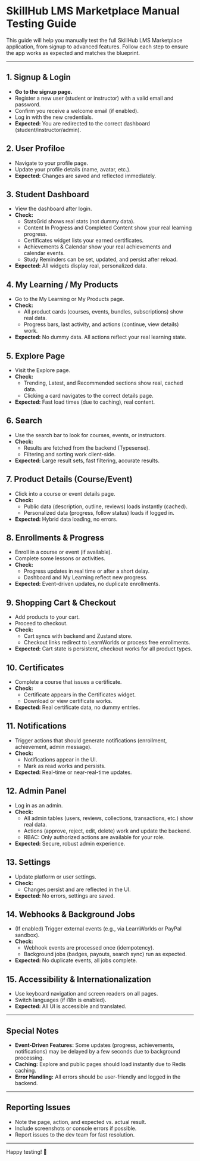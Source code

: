 # SkillHub LMS Marketplace Manual Testing Guide

This guide will help you manually test the full SkillHub LMS Marketplace application, from signup to advanced features. Follow each step to ensure the app works as expected and matches the blueprint.

---

## 1. Signup & Login
- **Go to the signup page.**
- Register a new user (student or instructor) with a valid email and password.
- Confirm you receive a welcome email (if enabled).
- Log in with the new credentials.
- **Expected:** You are redirected to the correct dashboard (student/instructor/admin).

## 2. User Profiloe
- Navigate to your profile page.
- Update your profile details (name, avatar, etc.).
- **Expected:** Changes are saved and reflected immediately.

## 3. Student Dashboard
- View the dashboard after login.
- **Check:**
  - StatsGrid shows real stats (not dummy data).
  - Content In Progress and Completed Content show your real learning progress.
  - Certificates widget lists your earned certificates.
  - Achievements & Calendar show your real achievements and calendar events.
  - Study Reminders can be set, updated, and persist after reload.
- **Expected:** All widgets display real, personalized data.

## 4. My Learning / My Products
- Go to the My Learning or My Products page.
- **Check:**
  - All product cards (courses, events, bundles, subscriptions) show real data.
  - Progress bars, last activity, and actions (continue, view details) work.
- **Expected:** No dummy data. All actions reflect your real learning state.

## 5. Explore Page
- Visit the Explore page.
- **Check:**
  - Trending, Latest, and Recommended sections show real, cached data.
  - Clicking a card navigates to the correct details page.
- **Expected:** Fast load times (due to caching), real content.

## 6. Search
- Use the search bar to look for courses, events, or instructors.
- **Check:**
  - Results are fetched from the backend (Typesense).
  - Filtering and sorting work client-side.
- **Expected:** Large result sets, fast filtering, accurate results.

## 7. Product Details (Course/Event)
- Click into a course or event details page.
- **Check:**
  - Public data (description, outline, reviews) loads instantly (cached).
  - Personalized data (progress, follow status) loads if logged in.
- **Expected:** Hybrid data loading, no errors.

## 8. Enrollments & Progress
- Enroll in a course or event (if available).
- Complete some lessons or activities.
- **Check:**
  - Progress updates in real time or after a short delay.
  - Dashboard and My Learning reflect new progress.
- **Expected:** Event-driven updates, no duplicate enrollments.

## 9. Shopping Cart & Checkout
- Add products to your cart.
- Proceed to checkout.
- **Check:**
  - Cart syncs with backend and Zustand store.
  - Checkout links redirect to LearnWorlds or process free enrollments.
- **Expected:** Cart state is persistent, checkout works for all product types.

## 10. Certificates
- Complete a course that issues a certificate.
- **Check:**
  - Certificate appears in the Certificates widget.
  - Download or view certificate works.
- **Expected:** Real certificate data, no dummy entries.

## 11. Notifications
- Trigger actions that should generate notifications (enrollment, achievement, admin message).
- **Check:**
  - Notifications appear in the UI.
  - Mark as read works and persists.
- **Expected:** Real-time or near-real-time updates.

## 12. Admin Panel
- Log in as an admin.
- **Check:**
  - All admin tables (users, reviews, collections, transactions, etc.) show real data.
  - Actions (approve, reject, edit, delete) work and update the backend.
  - RBAC: Only authorized actions are available for your role.
- **Expected:** Secure, robust admin experience.

## 13. Settings
- Update platform or user settings.
- **Check:**
  - Changes persist and are reflected in the UI.
- **Expected:** No errors, settings are saved.

## 14. Webhooks & Background Jobs
- (If enabled) Trigger external events (e.g., via LearnWorlds or PayPal sandbox).
- **Check:**
  - Webhook events are processed once (idempotency).
  - Background jobs (badges, payouts, search sync) run as expected.
- **Expected:** No duplicate events, all jobs complete.

## 15. Accessibility & Internationalization
- Use keyboard navigation and screen readers on all pages.
- Switch languages (if i18n is enabled).
- **Expected:** All UI is accessible and translated.

---

## Special Notes
- **Event-Driven Features:** Some updates (progress, achievements, notifications) may be delayed by a few seconds due to background processing.
- **Caching:** Explore and public pages should load instantly due to Redis caching.
- **Error Handling:** All errors should be user-friendly and logged in the backend.

---

## Reporting Issues
- Note the page, action, and expected vs. actual result.
- Include screenshots or console errors if possible.
- Report issues to the dev team for fast resolution.

---

Happy testing! 🎉
